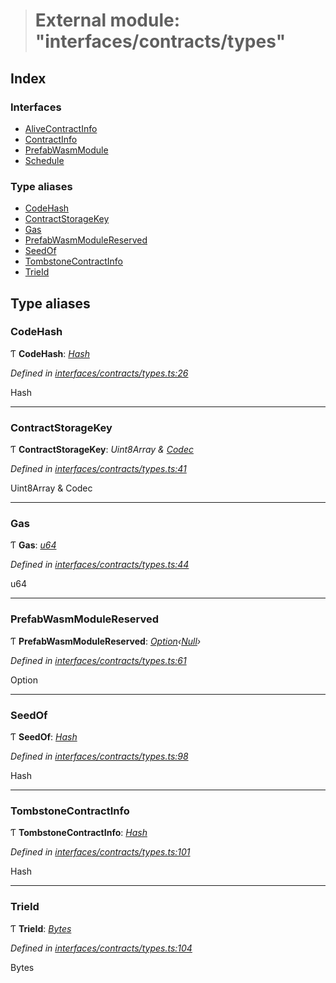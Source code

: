 > # External module: "interfaces/contracts/types"

## Index

### Interfaces

* [AliveContractInfo](../interfaces/_interfaces_contracts_types_.alivecontractinfo.md)
* [ContractInfo](../interfaces/_interfaces_contracts_types_.contractinfo.md)
* [PrefabWasmModule](../interfaces/_interfaces_contracts_types_.prefabwasmmodule.md)
* [Schedule](../interfaces/_interfaces_contracts_types_.schedule.md)

### Type aliases

* [CodeHash](_interfaces_contracts_types_.md#codehash)
* [ContractStorageKey](_interfaces_contracts_types_.md#contractstoragekey)
* [Gas](_interfaces_contracts_types_.md#gas)
* [PrefabWasmModuleReserved](_interfaces_contracts_types_.md#prefabwasmmodulereserved)
* [SeedOf](_interfaces_contracts_types_.md#seedof)
* [TombstoneContractInfo](_interfaces_contracts_types_.md#tombstonecontractinfo)
* [TrieId](_interfaces_contracts_types_.md#trieid)

## Type aliases

###  CodeHash

Ƭ **CodeHash**: *[Hash](_interfaces_runtime_types_.md#hash)*

*Defined in [interfaces/contracts/types.ts:26](https://github.com/polkadot-js/api/blob/07d23d5/packages/types/src/interfaces/contracts/types.ts#L26)*

Hash

___

###  ContractStorageKey

Ƭ **ContractStorageKey**: *Uint8Array & [Codec](../interfaces/_types_.codec.md)*

*Defined in [interfaces/contracts/types.ts:41](https://github.com/polkadot-js/api/blob/07d23d5/packages/types/src/interfaces/contracts/types.ts#L41)*

Uint8Array & Codec

___

###  Gas

Ƭ **Gas**: *[u64](../interfaces/_interfaceregistry_.interfaceregistry.md#u64)*

*Defined in [interfaces/contracts/types.ts:44](https://github.com/polkadot-js/api/blob/07d23d5/packages/types/src/interfaces/contracts/types.ts#L44)*

u64

___

###  PrefabWasmModuleReserved

Ƭ **PrefabWasmModuleReserved**: *[Option](../classes/_codec_option_.option.md)‹[Null](../classes/_primitive_null_.null.md)›*

*Defined in [interfaces/contracts/types.ts:61](https://github.com/polkadot-js/api/blob/07d23d5/packages/types/src/interfaces/contracts/types.ts#L61)*

Option<Null>

___

###  SeedOf

Ƭ **SeedOf**: *[Hash](_interfaces_runtime_types_.md#hash)*

*Defined in [interfaces/contracts/types.ts:98](https://github.com/polkadot-js/api/blob/07d23d5/packages/types/src/interfaces/contracts/types.ts#L98)*

Hash

___

###  TombstoneContractInfo

Ƭ **TombstoneContractInfo**: *[Hash](_interfaces_runtime_types_.md#hash)*

*Defined in [interfaces/contracts/types.ts:101](https://github.com/polkadot-js/api/blob/07d23d5/packages/types/src/interfaces/contracts/types.ts#L101)*

Hash

___

###  TrieId

Ƭ **TrieId**: *[Bytes](../classes/_primitive_bytes_.bytes.md)*

*Defined in [interfaces/contracts/types.ts:104](https://github.com/polkadot-js/api/blob/07d23d5/packages/types/src/interfaces/contracts/types.ts#L104)*

Bytes
